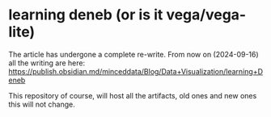 # learning deneb (or is it vega/vega-lite)

The article has undergone a complete re-write.
From now on (2024-09-16) all the writing are here: https://publish.obsidian.md/minceddata/Blog/Data+Visualization/learning+Deneb

This repository of course, will host all the artifacts, old ones and new ones this will not change.
